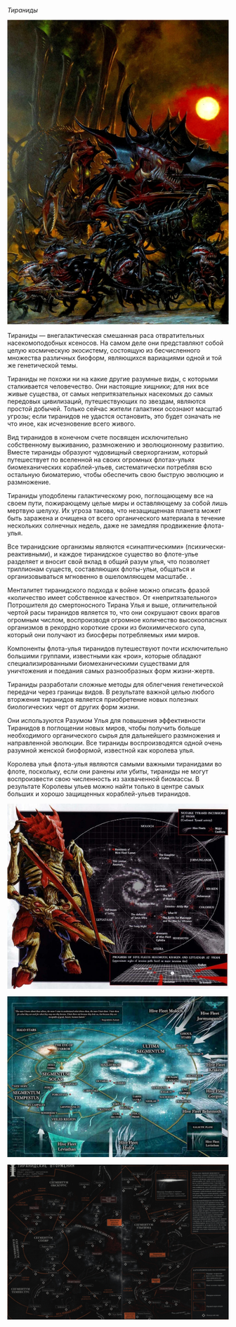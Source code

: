*Тираниды*

![tyranids](tyranids_pic.jpg)

Тираниды — внегалактическая смешанная раса отвратительных насекомоподобных ксеносов. На самом деле они представляют собой целую космическую экосистему, состоящую из бесчисленного множества различных биоформ, являющихся вариациями одной и той же генетической темы.

Тираниды не похожи ни на какие другие разумные виды, с которыми сталкивается человечество. Они настоящие хищники; для них все живые существа, от самых непритязательных насекомых до самых передовых цивилизаций, путешествующих по звездам, являются простой добычей. Только сейчас жители галактики осознают масштаб угрозы; если тиранидов не удастся остановить, это будет означать не что иное, как исчезновение всего живого.

Вид тиранидов в конечном счете посвящен исключительно собственному выживанию, размножению и эволюционному развитию. Вместе тираниды образуют чудовищный сверхорганизм, который путешествует по вселенной на своих огромных флотах-ульях биомеханических кораблей-ульев, систематически потребляя всю остальную биоматерию, чтобы обеспечить свою быструю эволюцию и размножение.

Тираниды уподоблены галактическому рою, поглощающему все на своем пути, пожирающему целые миры и оставляющему за собой лишь мертвую шелуху. Их угроза такова, что незащищенная планета может быть заражена и очищена от всего органического материала в течение нескольких солнечных недель, даже не замедляя продвижение флота-улья.

Все тиранидские организмы являются «синаптическими» (психически-реактивными), и каждое тиранидское существо во флоте-улье разделяет и вносит свой вклад в общий разум улья, что позволяет триллионам существ, составляющих флоты-ульи, общаться и организовываться мгновенно в ошеломляющем масштабе. .

Менталитет тиранидского подхода к войне можно описать фразой «количество имеет собственное качество». От «непритязательного» Потрошителя до смертоносного Тирана Улья и выше, отличительной чертой расы тиранидов является то, что они сокрушают своих врагов огромным числом, воспроизводя огромное количество высокоопасных организмов в рекордно короткие сроки из биохимического супа, который они получают из биосферы потребляемых ими миров.

Компоненты флота-улья тиранидов путешествуют почти исключительно большими группами, известными как «рои», которые обладают специализированными биомеханическими существами для уничтожения и поедания самых разнообразных форм жизни-жертв.

Тираниды разработали сложные методы для облегчения генетической передачи через границы видов. В результате важной целью любого вторжения тиранидов является приобретение новых полезных биологических черт от других форм жизни.

Они используются Разумом Улья для повышения эффективности Тиранидов в поглощении новых миров, чтобы получить больше необходимого органического сырья для дальнейшего размножения и направленной эволюции. Все тираниды воспроизводятся одной очень разумной женской биоформой, известной как королева улья.

Королева улья флота-улья являются самыми важными тиранидами во флоте, поскольку, если они ранены или убиты, тираниды не могут воспроизвести свою численность из захваченной биомассы. В результате Королевы ульев можно найти только в центре самых больших и хорошо защищенных кораблей-ульев тиранидов.

![tyranids1](tyranids_map1.jpg)

![tyranids2](tyranids_map2.jpg)

![tyranids3](tyranids_map3.jpg)
